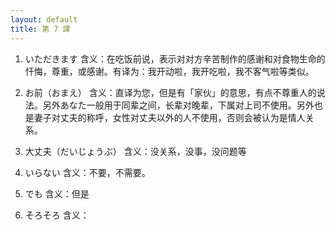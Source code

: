 ```yaml
---
layout: default
title: 第 7 課
---
```


1. いただきます
含义：在吃饭前说，表示对对方辛苦制作的感谢和对食物生命的忏悔，尊重，或感谢。有译为：我开动啦，我开吃啦，我不客气啦等类似。

2. お前（おまえ）
含义：直译为您，但是有「家伙」的意思，有点不尊重人的说法。另外あなた一般用于同辈之间，长辈对晚辈，下属对上司不使用。另外也是妻子对丈夫的称呼，女性对丈夫以外的人不使用，否则会被认为是情人关系。

3. 大丈夫（だいじょうぶ）
含义：没关系，没事，没问题等

4. いらない
含义：不要，不需要。

5. でも
含义：但是

6. そろそろ
含义：